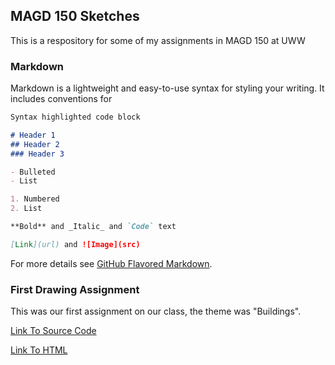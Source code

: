 ## MAGD 150 Sketches

This is a respository for some of my assignments in MAGD 150 at UWW

### Markdown

Markdown is a lightweight and easy-to-use syntax for styling your writing. It includes conventions for

```markdown
Syntax highlighted code block

# Header 1
## Header 2
### Header 3

- Bulleted
- List

1. Numbered
2. List

**Bold** and _Italic_ and `Code` text

[Link](url) and ![Image](src)
```

For more details see [GitHub Flavored Markdown](https://guides.github.com/features/mastering-markdown/).

### First Drawing Assignment

This was our first assignment on our class, the theme was "Buildings".

[Link To Source Code](https://github.com/UnatMar/MAGD-150-Assignments/blob/gh-pages/f20magd150lab01_unate/f20magd150lab01_unate.js)

[Link To HTML](https://github.com/UnatMar/MAGD-150-Assignments/blob/gh-pages/f20magd150lab03_unate/f20magd150lab03_unate.html)

